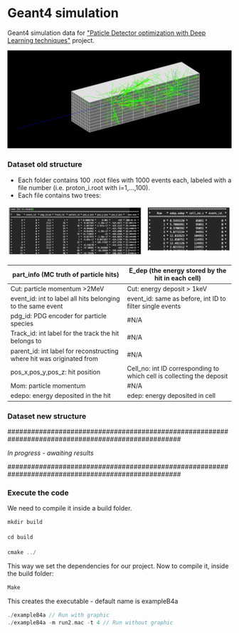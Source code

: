 # Geant4 simulation

Geant4 simulation data for ["Paticle Detector optimization with Deep Learning techniques"](https://github.com/Tungcg1906/Particle-Detectors-optimization-with-Deep-Learning-techniques) project. 

 ![Data](https://github.com/Tungcg1906/Particle-Detectors-optimization-with-Deep-Learning-techniques/blob/main/images/geant4_sim_test.png)


### Dataset old structure

- Each folder contains 100 .root files with 1000 events each, labeled with a file number (i.e. proton_i.root with i=1,…,100).
- Each file contains two trees:
  
 ![Data](https://github.com/Tungcg1906/Particle-Detectors-optimization-with-Deep-Learning-techniques/blob/main/images/data-struct.png)



| **part_info (MC truth of particle hits)**  | **E_dep (the energy stored by the hit in each cell)** |
| ------------- | ------------- |
| Cut: particle momentum >2MeV  | Cut: energy deposit > 1keV  |
| event_id: int to label all hits belonging to the same event  | event_id: same as before, int ID to filter single events  |
| pdg_id: PDG encoder for particle species  | #N/A |
| Track_id: int label for the track the hit belongs to  | #N/A |
| parent_id: int label for reconstructing where hit was originated from  | #N/A |
| pos_x,pos_y,pos_z: hit position  | Cell_no: int ID corresponding to which cell is collecting the deposit  |
| Mom: particle momentum  | #N/A |
| edepo: energy deposited in the hit  | edep: energy deposited in cell  |


### Dataset new structure

####################################################################################################

_In progress - awaiting results_

####################################################################################################

### Execute the code
We need to compile it inside a build folder. 

```C++
mkdir build

cd build

cmake ../
```

This way we set the dependencies for our project. Now to compile it, inside the build folder:
```C++
Make
```
This creates the executable - default name is exampleB4a
```C++
./exampleB4a // Run with graphic
./exampleB4a -m run2.mac -t 4 // Run without graphic
```
